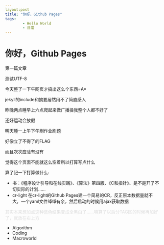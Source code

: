 ```yaml
---
layout:post 
title: "你好，Github Pages"
tags: 
        - Hello World
        - 日常
---
```

你好，Github Pages
=============
第一篇文章

测试UTF-8

今天整了一下午网页才搞出这么个东西=A=

jekyll的include和摘要居然用不了简直感人

昨晚两点睡早上六点爬起来做广播操我整个人都不好了

还好运动会放假

明天睡一上午下午刷作业刷题

好像立了不得了的FLAG

而且次次应验有没有

觉得这个页面不能就这么空着所以打算写点什么

算了记一下打算做什么:

* 书：《程序设计引导和在线实践》、《算法》第四版、《C和指针》、是不是开了不切实际的计划……
* cr-light 在cr-light的Github Pages建一个简易的CR，反正原本数据量就不大，一个yaml文件绰绰有余，然后启动的时候用ajax获取数据

<p style="color:#DCDCDC">其实本来想加点这种蓝色结果变成全黑白了……嘛算了以后分TAG区的时候再加好了，就放在右上方</p>

* Algorithm
* Coding
* Macroworld
